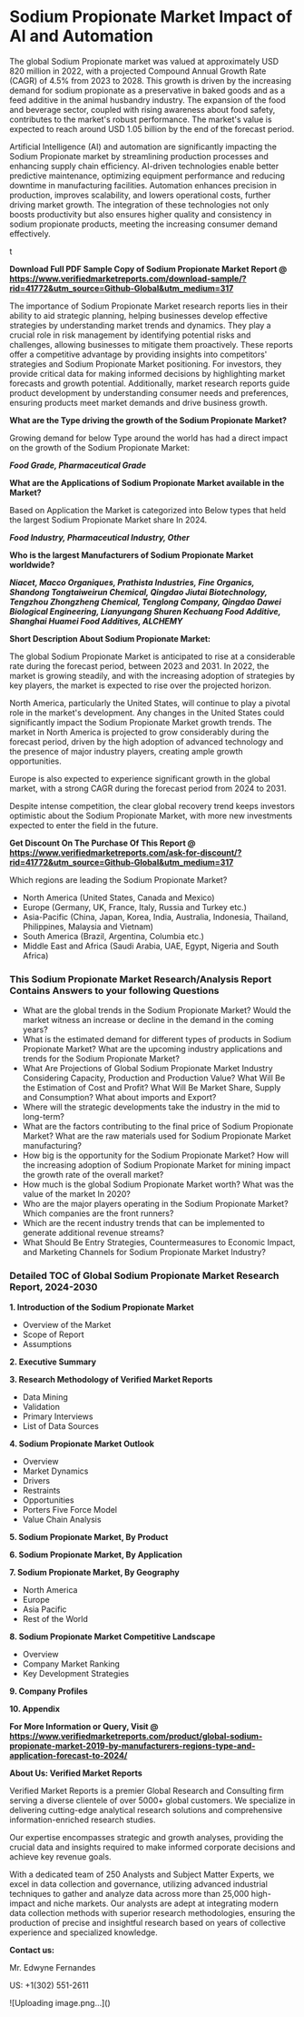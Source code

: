 <h1>Sodium Propionate Market Impact of AI and Automation</h1><p>The global Sodium Propionate market was valued at approximately USD 820 million in 2022, with a projected Compound Annual Growth Rate (CAGR) of 4.5% from 2023 to 2028. This growth is driven by the increasing demand for sodium propionate as a preservative in baked goods and as a feed additive in the animal husbandry industry. The expansion of the food and beverage sector, coupled with rising awareness about food safety, contributes to the market's robust performance. The market's value is expected to reach around USD 1.05 billion by the end of the forecast period.</p><p>Artificial Intelligence (AI) and automation are significantly impacting the Sodium Propionate market by streamlining production processes and enhancing supply chain efficiency. AI-driven technologies enable better predictive maintenance, optimizing equipment performance and reducing downtime in manufacturing facilities. Automation enhances precision in production, improves scalability, and lowers operational costs, further driving market growth. The integration of these technologies not only boosts productivity but also ensures higher quality and consistency in sodium propionate products, meeting the increasing consumer demand effectively.</p>t</p><p id="" class=""><strong>Download Full PDF Sample Copy of Sodium Propionate Market Report @ <a href="https://www.verifiedmarketreports.com/download-sample/?rid=41772&utm_source=Github-Global&utm_medium=317" target="_blank">https://www.verifiedmarketreports.com/download-sample/?rid=41772&utm_source=Github-Global&utm_medium=317</a></strong></p><p>The importance of&nbsp;Sodium Propionate Market research reports lies in their ability to aid strategic planning, helping businesses develop effective strategies by understanding market trends and dynamics. They play a crucial role in risk management by identifying potential risks and challenges, allowing businesses to mitigate them proactively. These reports offer a competitive advantage by providing insights into competitors' strategies and Sodium Propionate Market positioning. For investors, they provide critical data for making informed decisions by highlighting market forecasts and growth potential. Additionally, market research reports guide product development by understanding consumer needs and preferences, ensuring products meet market demands and drive business growth.</p><p><strong>What are the&nbsp;Type driving the growth of the Sodium Propionate Market?</strong></p><p id="" class="">Growing demand for below Type around the world has had a direct impact on the growth of the Sodium Propionate Market:</p><em><strong>Food Grade, Pharmaceutical Grade</strong></em></p><strong>What are the&nbsp;Applications&nbsp;of Sodium Propionate Market available in the Market?</strong></p><p id="" class="">Based on Application the Market is categorized into Below types that held the largest Sodium Propionate Market share In 2024.</p><em><strong>Food Industry, Pharmaceutical Industry, Other</strong></em></p><strong>Who is the largest Manufacturers of Sodium Propionate Market worldwide?</strong></p><p><em><strong>Niacet, Macco Organiques, Prathista Industries, Fine Organics, Shandong Tongtaiweirun Chemical, Qingdao Jiutai Biotechnology, Tengzhou Zhongzheng Chemical, Tenglong Company, Qingdao Dawei Biological Engineering, Lianyungang Shuren Kechuang Food Additive, Shanghai Huamei Food Additives, ALCHEMY</strong></em></p><p id="" class=""><strong>Short Description About Sodium Propionate Market:</strong></p><p>The global Sodium Propionate Market is anticipated to rise at a considerable rate during the forecast period, between 2023 and 2031. In 2022, the market is growing steadily, and with the increasing adoption of strategies by key players, the market is expected to rise over the projected horizon.</p><p>North America, particularly the United States, will continue to play a pivotal role in the market's development. Any changes in the United States could significantly impact the Sodium Propionate Market growth trends. The market in North America is projected to grow considerably during the forecast period, driven by the high adoption of advanced technology and the presence of major industry players, creating ample growth opportunities.</p><p>Europe is also expected to experience significant growth in the global market, with a strong CAGR during the forecast period from 2024 to 2031.</p><p>Despite intense competition, the clear global recovery trend keeps investors optimistic about the Sodium Propionate Market, with more new investments expected to enter the field in the future.</p><p id="" class=""><strong>Get Discount On The Purchase Of This Report @ <a href="https://www.verifiedmarketreports.com/ask-for-discount/?rid=41772&utm_source=Github-Global&utm_medium=317" target="_blank">https://www.verifiedmarketreports.com/ask-for-discount/?rid=41772&utm_source=Github-Global&utm_medium=317</a></strong></p>Which regions are leading the Sodium Propionate Market?</p><ul><li>North America (United States, Canada and Mexico)</li><li>Europe (Germany, UK, France, Italy, Russia and Turkey etc.)</li><li>Asia-Pacific (China, Japan, Korea, India, Australia, Indonesia, Thailand, Philippines, Malaysia and Vietnam)</li><li>South America (Brazil, Argentina, Columbia etc.)</li><li>Middle East and Africa (Saudi Arabia, UAE, Egypt, Nigeria and South Africa)</li></ul><h3 id="" class="">This Sodium Propionate Market Research/Analysis Report Contains Answers to your following Questions</h3><ul><li>What are the global trends in the Sodium Propionate Market? Would the market witness an increase or decline in the demand in the coming years?</li><li>What is the estimated demand for different types of products in Sodium Propionate Market? What are the upcoming industry applications and trends for the Sodium Propionate Market?</li><li>What Are Projections of Global Sodium Propionate Market Industry Considering Capacity, Production and Production Value? What Will Be the Estimation of Cost and Profit? What Will Be Market Share, Supply and Consumption? What about imports and Export?</li><li>Where will the strategic developments take the industry in the mid to long-term?</li><li>What are the factors contributing to the final price of Sodium Propionate Market? What are the raw materials used for Sodium Propionate Market manufacturing?</li><li>How big is the opportunity for the Sodium Propionate Market? How will the increasing adoption of Sodium Propionate Market for mining impact the growth rate of the overall market?</li><li>How much is the global Sodium Propionate Market worth? What was the value of the market In 2020?</li><li>Who are the major players operating in the Sodium Propionate Market? Which companies are the front runners?</li><li>Which are the recent industry trends that can be implemented to generate additional revenue streams?</li><li>What Should Be Entry Strategies, Countermeasures to Economic Impact, and Marketing Channels for Sodium Propionate Market Industry?</li></ul><h3 id="" class="">Detailed TOC of Global Sodium Propionate Market Research Report, 2024-2030</h3><p id="" class=""><strong>1. Introduction of the Sodium Propionate Market</strong></p><ul><li>Overview of the Market</li><li>Scope of Report</li><li>Assumptions</li></ul><p id="" class=""><strong>2. Executive Summary</strong></p><p id="" class=""><strong>3. Research Methodology of Verified Market Reports</strong></p><ul><li>Data Mining</li><li>Validation</li><li>Primary Interviews</li><li>List of Data Sources</li></ul><p id="" class=""><strong>4. Sodium Propionate Market Outlook</strong></p><ul><li>Overview</li><li>Market Dynamics</li><li>Drivers</li><li>Restraints</li><li>Opportunities</li><li>Porters Five Force Model</li><li>Value Chain Analysis</li></ul><p id="" class=""><strong>5. Sodium Propionate Market, By Product</strong></p><p id="" class=""><strong>6. Sodium Propionate Market, By Application</strong></p><p id="" class=""><strong>7. Sodium Propionate Market, By Geography</strong></p><ul><li>North America</li><li>Europe</li><li>Asia Pacific</li><li>Rest of the World</li></ul><p id="" class=""><strong>8. Sodium Propionate Market Competitive Landscape</strong></p><ul><li>Overview</li><li>Company Market Ranking</li><li>Key Development Strategies</li></ul><p id="" class=""><strong>9. Company Profiles</strong></p><p id="" class=""><strong>10. Appendix</strong></p><p id="" class=""><strong>For More Information or Query, Visit @ <a href="https://www.verifiedmarketreports.com/product/global-sodium-propionate-market-2019-by-manufacturers-regions-type-and-application-forecast-to-2024/" target="_blank">https://www.verifiedmarketreports.com/product/global-sodium-propionate-market-2019-by-manufacturers-regions-type-and-application-forecast-to-2024/</a></strong></p><p id="" class=""><strong>About Us: Verified Market Reports</strong></p><p id="" class="">Verified Market Reports is a premier Global Research and Consulting firm serving a diverse clientele of over 5000+ global customers. We specialize in delivering cutting-edge analytical research solutions and comprehensive information-enriched research studies.</p><p id="" class="">Our expertise encompasses strategic and growth analyses, providing the crucial data and insights required to make informed corporate decisions and achieve key revenue goals.</p><p id="" class="">With a dedicated team of 250 Analysts and Subject Matter Experts, we excel in data collection and governance, utilizing advanced industrial techniques to gather and analyze data across more than 25,000 high-impact and niche markets. Our analysts are adept at integrating modern data collection methods with superior research methodologies, ensuring the production of precise and insightful research based on years of collective experience and specialized knowledge.</p><p id="" class=""><strong>Contact us:</strong></p><p id="" class="">Mr. Edwyne Fernandes</p><p id="" class="">US: +1(302) 551-2611</p>
![Uploading image.png…]()
